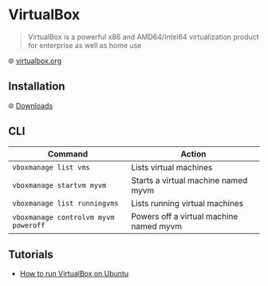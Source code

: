 # VirtualBox

> VirtualBox is a powerful x86 and AMD64/Intel64 virtualization product for enterprise as well as home use

🌐 [virtualbox.org](https://www.virtualbox.org/)

## Installation

🌐 [Downloads](https://www.virtualbox.org/wiki/Downloads)

## CLI

Command                              | Action
-------------------------------------|----------------------------------------
`vboxmanage list vms`                | Lists virtual machines
`vboxmanage startvm myvm`            | Starts a virtual machine named myvm
`vboxmanage list runningvms`         | Lists running virtual machines
`vboxmanage controlvm myvm poweroff` | Powers off a virtual machine named myvm

## Tutorials

- [How to run VirtualBox on Ubuntu](virtualbox-ubuntu-howto.md)
